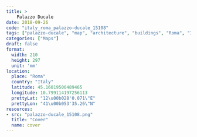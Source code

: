 ```yaml
---
title: > 
    Palazzo Ducale
date: 2018-09-26
code: "italy_roma_palazzo-ducale_15108"
tags: ["palazzo-ducale", "map", "architecture", "buildings", "Roma", "Italy"]
categories: ["Maps"]
draft: false
format:
  width: 210
  height: 297
  unit: 'mm'
location:
  place: "Roma"
  country: "Italy"
  latitude: 45.16019500489465
  longitude: 10.799114197256113
  prettyLat: "12\u00b028'0.071\"E"
  prettyLon: "41\u00b053'35.26\"N"
resources:
- src: "palazzo-ducale_15108.png"
  title: "Cover"
  name: cover
---
```

